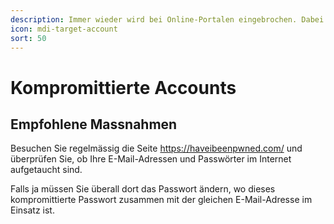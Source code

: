 ```yaml
---
description: Immer wieder wird bei Online-Portalen eingebrochen. Dabei werden oft Millionen von Kontendaten gestohlen. Bin ich auch betroffen?
icon: mdi-target-account
sort: 50
---
```


# Kompromittierte Accounts



## Empfohlene Massnahmen
Besuchen Sie regelmässig die Seite https://haveibeenpwned.com/ und überprüfen Sie, ob Ihre E-Mail-Adressen und Passwörter im Internet aufgetaucht sind.

Falls ja müssen Sie überall dort das Passwort ändern, wo dieses kompromittierte Passwort zusammen mit der gleichen E-Mail-Adresse im Einsatz ist.

